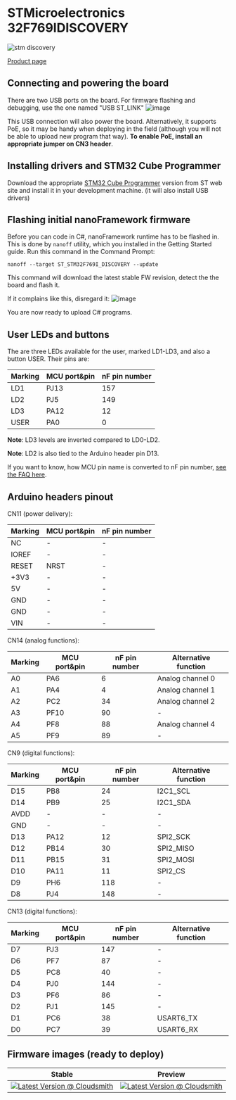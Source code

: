# STMicroelectronics 32F769IDISCOVERY

![stm discovery](../../images/reference-targets/stm32f769i-disco.jpg)

[Product page](http://www.st.com/en/evaluation-tools/32f769idiscovery.html)

## Connecting and powering the board

There are two USB ports on the board. For firmware flashing and debugging, use the one named "USB ST_LINK"
![image](https://user-images.githubusercontent.com/71982803/132203876-38002367-37d2-49e0-b6c4-d417352cd6a6.png)

This USB connection will also power the board. Alternatively, it supports PoE, so it may be handy when deploying in the field (although you will not be able to upload new program that way). **To enable PoE, install an appropriate jumper on CN3 header**.

## Installing drivers and STM32 Cube Programmer

Download the appropriate [STM32 Cube Programmer](https://www.st.com/en/development-tools/stm32cubeprog.html) version from ST web site and install it in your development machine. (it will also install USB drivers)

## Flashing initial nanoFramework firmware

Before you can code in C#, nanoFramework runtime has to be flashed in. This is done by `nanoff` utility, which you installed in the Getting Started guide. Run this command in the Command Prompt:

`nanoff --target ST_STM32F769I_DISCOVERY --update`

This command will download the latest stable FW revision, detect the the board and flash it.

If it complains like this, disregard it:
![image](https://user-images.githubusercontent.com/71982803/132205447-64ad0120-7477-4a49-8a03-feefce789a57.png)

You are now ready to upload C# programs.

## User LEDs and buttons

The are three LEDs available for the user, marked LD1-LD3, and also a button USER. Their pins are:

|Marking|MCU port&pin|nF pin number|
|---|---|---|
|LD1|PJ13|157|
|LD2|PJ5|149|
|LD3|PA12|12|
|USER|PA0|0|

**Note**: LD3 levels are inverted compared to LD0-LD2.

**Note**: LD2 is also tied to the Arduino header pin D13.

If you want to know, how MCU pin name is converted to nF pin number, [see the FAQ here](https://docs.nanoframework.net/content/faq/working-with-stm32-targets.html).

## Arduino headers pinout

CN11 (power delivery):

|Marking|MCU port&pin|nF pin number|
|---|---|---|
|NC|-|-|
|IOREF|-|-|
|RESET|NRST|-|
|+3V3|-|-|
|5V|-|-|
|GND|-|-|
|GND|-|-|
|VIN|-|-|

CN14 (analog functions):

|Marking|MCU port&pin|nF pin number|Alternative function|
|---|---|---|---|
|A0|PA6|6|Analog channel 0|
|A1|PA4|4|Analog channel 1|
|A2|PC2|34|Analog channel 2|
|A3|PF10|90|-|
|A4|PF8|88|Analog channel 4|
|A5|PF9|89|-|

CN9 (digital functions):

|Marking|MCU port&pin|nF pin number|Alternative function|
|---|---|---|---|
|D15|PB8|24|I2C1_SCL|
|D14|PB9|25|I2C1_SDA|
|AVDD|-|-|-|
|GND|-|-|-|
|D13|PA12|12|SPI2_SCK|
|D12|PB14|30|SPI2_MISO|
|D11|PB15|31|SPI2_MOSI|
|D10|PA11|11|SPI2_CS|
|D9|PH6|118|-|
|D8|PJ4|148|-|

CN13 (digital functions):

|Marking|MCU port&pin|nF pin number|Alternative function|
|---|---|---|---|
|D7|PJ3|147|-|
|D6|PF7|87|-|
|D5|PC8|40|-|
|D4|PJ0|144|-|
|D3|PF6|86|-|
|D2|PJ1|145|-|
|D1|PC6|38|USART6_TX|
|D0|PC7|39|USART6_RX|

## Firmware images (ready to deploy)

| Stable | Preview |
|---|---|
| [![Latest Version @ Cloudsmith](https://api-prd.cloudsmith.io/v1/badges/version/net-nanoframework/nanoframework-images/raw/ST_STM32F769I_DISCOVERY/latest/x/?render=true)](https://cloudsmith.io/~net-nanoframework/repos/nanoframework-images/packages/detail/raw/ST_STM32F769I_DISCOVERY/latest/) | [![Latest Version @ Cloudsmith](https://api-prd.cloudsmith.io/v1/badges/version/net-nanoframework/nanoframework-images-dev/raw/ST_STM32F769I_DISCOVERY/latest/x/?render=true)](https://cloudsmith.io/~net-nanoframework/repos/nanoframework-images-dev/packages/detail/raw/ST_STM32F769I_DISCOVERY/latest/) |
